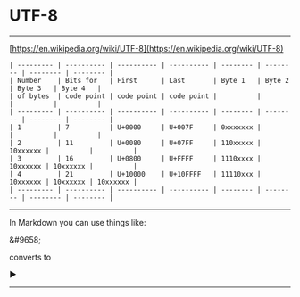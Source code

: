 # UTF-8

---

[https://en.wikipedia.org/wiki/UTF-8](https://en.wikipedia.org/wiki/UTF-8)


    | --------- | ---------- | ---------- | ---------- | -------- | -------- | -------- | -------- | 
    | Number    | Bits for   | First      | Last       | Byte 1   | Byte 2   | Byte 3   | Byte 4   |
    | of bytes  | code point | code point | code point |          |          |          |          |
    | --------- | ---------- | ---------- | ---------- | -------- | -------- | -------- | -------- | 
    | 1         | 7          | U+0000     | U+007F     | 0xxxxxxx |          |          |          |
    | 2         | 11         | U+0080     | U+07FF     | 110xxxxx | 10xxxxxx |          |          |
    | 3         | 16         | U+0800     | U+FFFF     | 1110xxxx | 10xxxxxx | 10xxxxxx |          |
    | 4         | 21         | U+10000    | U+10FFFF   | 11110xxx | 10xxxxxx | 10xxxxxx | 10xxxxxx |
    | --------- | ---------- | ---------- | ---------- | -------- | -------- | -------- | -------- | 


---

In Markdown you can use things like:

\&#9658;

converts to

&#9658;

---
